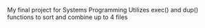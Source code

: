 My final project for Systems Programming
Utilizes exec() and dup() functions to sort and combine up to 4 files
